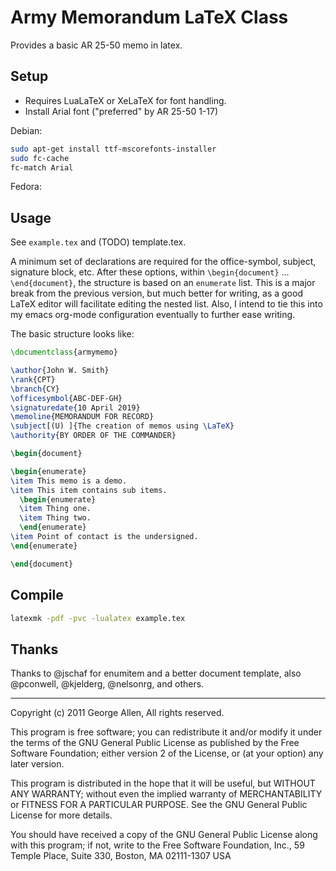 # Army Memorandum LaTeX Class

Provides a basic AR 25-50 memo in latex.

## Setup

* Requires LuaLaTeX or XeLaTeX for font handling.
* Install Arial font ("preferred" by AR 25-50 1-17)

Debian:
```bash
sudo apt-get install ttf-mscorefonts-installer
sudo fc-cache
fc-match Arial
```

Fedora:

## Usage

See `example.tex` and (TODO) template.tex.

A minimum set of declarations are required for the office-symbol, subject,
signature block, etc. After these options, within `\begin{document}` ...
`\end{document}`, the structure is based on an `enumerate` list. This is a major
break from the previous version, but much better for writing, as a good LaTeX
editor will facilitate editing the nested list. Also, I intend to tie this into
my emacs org-mode configuration eventually to further ease writing.

The basic structure looks like:

```latex
\documentclass{armymemo}

\author{John W. Smith}
\rank{CPT}
\branch{CY}
\officesymbol{ABC-DEF-GH}
\signaturedate{10 April 2019}
\memoline{MEMORANDUM FOR RECORD}
\subject[(U) ]{The creation of memos using \LaTeX}
\authority{BY ORDER OF THE COMMANDER}

\begin{document}

\begin{enumerate}
\item This memo is a demo.
\item This item contains sub items.
  \begin{enumerate}
  \item Thing one.
  \item Thing two.
  \end{enumerate}
\item Point of contact is the undersigned.
\end{enumerate}

\end{document}
```

## Compile

```bash
latexmk -pdf -pvc -lualatex example.tex
```

## Thanks
Thanks to @jschaf for enumitem and a better document template, also @pconwell, @kjelderg, @nelsonrg, and others.


-----------------------------------------------------------------------------
Copyright (c) 2011 George Allen, All rights reserved.

This program is free software; you can redistribute it and/or modify it under
the terms of the GNU General Public License as published by the Free Software
Foundation; either version 2 of the License, or (at your option) any later
version.

This program is distributed in the hope that it will be useful, but WITHOUT ANY
WARRANTY; without even the implied warranty of MERCHANTABILITY or FITNESS FOR A
PARTICULAR PURPOSE.  See the GNU General Public License for more details.

You should have received a copy of the GNU General Public License along with
this program; if not, write to the Free Software Foundation, Inc., 59 Temple
Place, Suite 330, Boston, MA  02111-1307  USA
